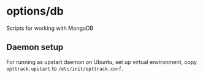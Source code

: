 options/db
===
Scripts for working with MongoDB

Daemon setup
---
For running as upstart daemon on Ubuntu, set up virtual environment,
copy `opttrack.upstart` to `/etc/init/opttrack.conf`.
